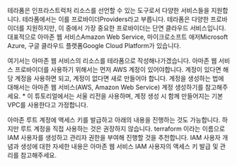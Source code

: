 
테라폼은 인프라스트럭처 리소스를 선언할 수 있는 도구로서 다양한 서비스들을 지원합니다. 테라폼에서는 이를 프로바이더Providers라고 부릅니다. 테라폼은 다양한 프로바이더를 지원하지만, 이 중에서 가장 중요한 프로바이더는 단연 클라우드 서비스입니다. 대표적으로 아마존 웹 서비스Amazon Web Service, 마이크로소프트 애저Microsoft Azure, 구글 클라우드 플랫폼Google Cloud Platform가 있습니다.

여기서는 아마존 웹 서비스의 리소스를 테라폼으로 작성해나가겠습니다. 아마존 웹 서비스 프로바이더를 사용하기 위해서는 먼저 AWS 계정이 있어야합니다. 계정이 있다면 해당 계정을 사용하면 되고, 계정이 없다면 새로 만들어야 합니다. 계정을 생성하는 법에 대해서는 아마존 웹 서비스(AWS, Amazon Web Service) 계정 생성하기를 참고해주세요. * 이 튜토리얼에서는 서울 리전을 사용하며, 계정 생성 시 함께 만들어지는 기본 VPC를 사용한다고 가정합니다.

아마존 루트 계정에 액세스 키를 발급하고 아래의 내용을 진행하는 것도 가능합니다. 하지만 루트 계정을 직접 사용하는 것은 권장하지 않습니다. terraform 이라는 이름으로 IAM 사용자를 생성하고 관리자 권한을 부여해 진행할 것을 추천합니다. IAM 사용자 개념과 생성에 대한 자세한 내용은 아마존 웹 서비스 IAM 사용자의 액세스 키 발급 및 관리를 참고해주세요.
